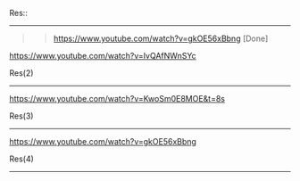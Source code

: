 Res::
*****
>> https://www.youtube.com/watch?v=gkOE56xBbng [Done]



https://www.youtube.com/watch?v=IvQAfNWnSYc

Res(2)
******
https://www.youtube.com/watch?v=KwoSm0E8MOE&t=8s

Res(3)
******
https://www.youtube.com/watch?v=gkOE56xBbng


Res(4)
******
